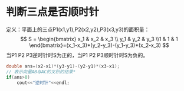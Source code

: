 <!--
 * @Author: ChenShengyong
 * @LastEditors: Chen Shengyong
 * @Date: 2022-02-17 14:46:24
 * @LastEditTime: 2022-02-17 15:49:28
 * @Description: Modify here please
-->
# 判断三点是否顺时针

定义：平面上的三点P1(x1,y1),P2(x2,y2),P3(x3,y3)的面积量：
$$
S = \begin{bmatrix} x_1 & x_2 & x_3 \\ y_1 & y_2 & y_3 \\1 & 1 & 1 \end{bmatrix}=(x_1-x_3)*(y_2-y_3)-(y_1-y_3)*(x_2-x_3)
$$
当P1 P2 P3逆时针时S为正的，当P1 P2 P3顺时针时S为负的。


``` cpp
double ans=(x2-x1)*(y3-y1)-(y2-y1)*(x3-x1);
// 表示向量AB与AC的叉积的结果* 
if(ans>0) 
    cout<<"逆时针"<<endl; 
```